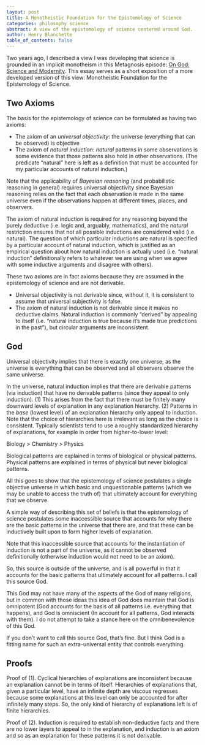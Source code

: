 ```yaml
---
layout: post
title: A Monotheistic Foundation for the Epistemology of Science
categories: philosophy science
abstract: A view of the epistomology of science centered around God.
author: Henry Blanchette
table_of_contents: false
---
```


Two years ago, I described a view I was developing that science is grounded in
an implicit monotheism in this Metagnosis episode:
[On God: Science and Modernity](https://metagnosis.simplecast.com/episodes/on-god-science-modernity).
This essay serves as a short exposition of a more developed version of this
view: Monotheistic Foundation for the Epistemology of Science.

## Two Axioms

The basis for the epistemology of science can be formulated as having two
axioms:

- The axiom of an _universal objectivity_: the universe (everything that can be
  observed) is objective
- The axiom of _natural induction_: _natural_ patterns in some observations is
  some evidence that those patterns also hold in other observations. (The
  predicate “natural” here is left as a definition that must be accounted for my
  particular accounts of natural induction.)

Note that the applicability of _Bayesian reasoning_ (and probabilistic reasoning
in general) requires universal objectivity since Bayesian reasoning relies on
the fact that each observation is made in the same universe even if the
observations happen at different times, places, and observers.

The axiom of natural induction is required for any reasoning beyond the purely
deductive (i.e. logic and, arguably, mathematics), and the _natural_ restriction
ensures that not all possible inductions are considered valid (i.e. natural).
The question of which particular inductions are natural is specified by a
particular account of natural induction, which is justified as an empirical
question about how natural induction is actually used (i.e. “natural induction”
definitionally refers to whatever we are using when we agree with some inductive
arguments and disagree with others).

These two axioms are in fact axioms because they are assumed in the epistemology
of science and are not derivable.

- Universal objectivity is not derivable since, without it, it is consistent to
  assume that universal subjectivity is false.
- The axiom of natural induction is not derivable since it makes no deductive
  claims. Natural induction is commonly “derived” by appealing to itself (i.e.
  “natural induction is true because it’s made true predictions in the past”),
  but circular arguments are inconsistent.

## God

Universal objectivity implies that there is exactly one universe, as the
universe is everything that can be observed and all observers observe the same
universe.

In the universe, natural induction implies that there are derivable patterns
(via induction) that have no derivable patterns (since they appeal to only
induction). (1) This arises from the fact that there must be finitely many
downward levels of explanation in any explanation hierarchy. (2) Patterns in the
_base_ (lowest level) of an explanation hierarchy only appeal to induction. Note
that the choice of hierarchies here is irrelevant as long as the choice is
consistent. Typically scientists tend to use a roughly standardized hierarchy of
explanations, for example in order from higher-to-lower level:

Biology > Chemistry > Physics

Biological patterns are explained in terms of biological or physical patterns.
Physical patterns are explained in terms of physical but never biological
patterns.

All this goes to show that the epistemology of science postulates a single
objective universe in which basic and unquestionable patterns (which we may be
unable to access the truth of) that ultimately account for everything that we
observe.

A simple way of describing this set of beliefs is that the epistemology of
science postulates some inaccessible source that accounts for why there are the
basic patterns in the universe that there are, and that these can be inductively
built upon to form higher levels of explanation.

Note that this inaccessible source that accounts for the instantiation of
induction is not a part of the universe, as it cannot be observed definitionally
(otherwise induction would not need to be an axiom).

So, this source is outside of the universe, and is all powerful in that it
accounts for the basic patterns that ultimately account for all patterns. I call
this source God.

This God may not have many of the aspects of the God of many religions, but in
common with those ideas this idea of God does maintain that God is omnipotent
(God accounts for the basis of all patterns i.e. everything that happens), and
God is omniscient (In account for all patterns, God interacts with them). I do
not attempt to take a stance here on the omnibenevolence of this God.

If you don’t want to call this source God, that’s fine. But I think God is a
fitting name for such an extra-universal entity that controls everything.

## Proofs

Proof of (1). Cyclical hierarchies of explanations are inconsistent because an
explanation cannot be in terms of itself. Hierarchies of explanations that,
given a particular level, have an infinite depth are viscous regresses because
some explanations at this level can only be accounted for after infinitely many
steps. So, the only kind of hierarchy of explanations left is of finite
hierarchies.

Proof of (2). Induction is required to establish non-deductive facts and there
are no lower layers to appeal to in the explanation, and induction is an axiom
and so as an explanation for these patterns it is not derivable.
